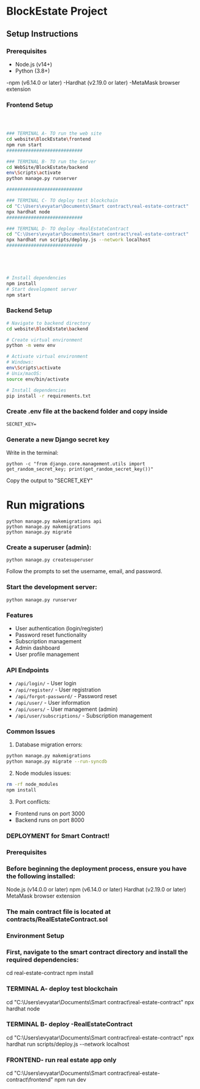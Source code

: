 # BlockEstate Project

## Setup Instructions

### Prerequisites
- Node.js (v14+)
- Python (3.8+)

-npm (v6.14.0 or later)
-Hardhat (v2.19.0 or later)
-MetaMask browser extension


### Frontend Setup
```bash



### TERMINAL A- TO run the web site
cd website\BlockEstate\frontend
npm run start
############################

### TERMINAL B- TO run the Server
cd WebSite/BlockEstate/backend
env\Scripts\activate
python manage.py runserver

############################

### TERMINAL C- TO deploy test blockchain
cd "C:\Users\evyatar\Documents\Smart contract\real-estate-contract"
npx hardhat node
############################

### TERMINAL D- TO deploy -RealEstateContract
cd "C:\Users\evyatar\Documents\Smart contract\real-estate-contract"
npx hardhat run scripts/deploy.js --network localhost
############################





# Install dependencies
npm install
# Start development server
npm start
```

### Backend Setup
```bash
# Navigate to backend directory
cd website\BlockEstate\backend

# Create virtual environment
python -m venv env

# Activate virtual environment
# Windows:
env\Scripts\activate
# Unix/macOS:
source env/bin/activate

# Install dependencies
pip install -r requirements.txt
```

### Create .env file at the backend folder and copy inside
```
SECRET_KEY=
```

### Generate a new Django secret key
Write in the terminal:
```
python -c "from django.core.management.utils import get_random_secret_key; print(get_random_secret_key())"
```
Copy the output to "SECRET_KEY"

# Run migrations
```
python manage.py makemigrations api
python manage.py makemigrations
python manage.py migrate
```

### Create a superuser (admin):
```
python manage.py createsuperuser
```
Follow the prompts to set the username, email, and password.


### Start the development server:
```
python manage.py runserver
```

### Features
- User authentication (login/register)
- Password reset functionality
- Subscription management
- Admin dashboard
- User profile management

### API Endpoints
- `/api/login/` - User login
- `/api/register/` - User registration
- `/api/forgot-password/` - Password reset
- `/api/user/` - User information
- `/api/users/` - User management (admin)
- `/api/user/subscriptions/` - Subscription management


### Common Issues
1. Database migration errors:
```bash
python manage.py makemigrations
python manage.py migrate --run-syncdb
```

2. Node modules issues:
```bash
rm -rf node_modules
npm install
```

3. Port conflicts:
- Frontend runs on port 3000
- Backend runs on port 8000




### DEPLOYMENT  for  Smart Contract!


### Prerequisites
### Before beginning the deployment process, ensure you have the following installed:

Node.js (v14.0.0 or later)
npm (v6.14.0 or later)
Hardhat (v2.19.0 or later)
MetaMask browser extension

### The main contract file is located at contracts/RealEstateContract.sol




### Environment Setup
### First, navigate to the smart contract directory and install the required dependencies:
cd real-estate-contract
npm install



### TERMINAL A- deploy test blockchain
cd "C:\Users\evyatar\Documents\Smart contract\real-estate-contract"
npx hardhat node


### TERMINAL B-  deploy -RealEstateContract
cd "C:\Users\evyatar\Documents\Smart contract\real-estate-contract"
npx hardhat run scripts/deploy.js --network localhost

###  FRONTEND-   run real estate app only
cd "C:\Users\evyatar\Documents\Smart contract\real-estate-contract\frontend"
npm run dev